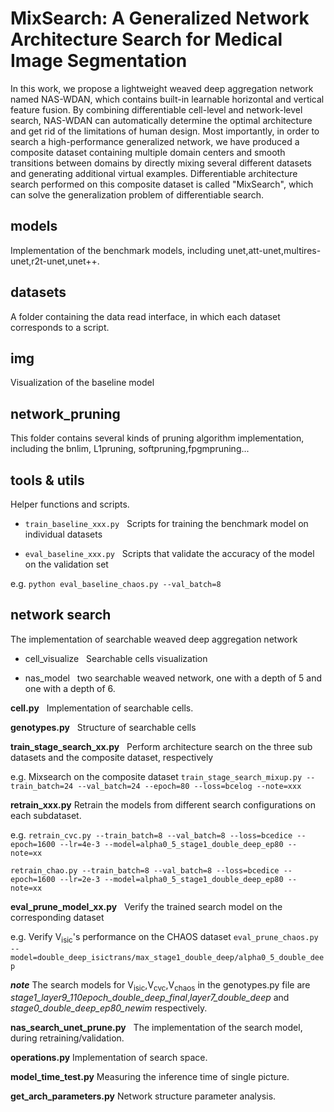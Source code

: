 # MixSearch: A Generalized Network Architecture Search for Medical Image Segmentation

In this work, we propose a lightweight weaved deep aggregation network named NAS-WDAN, which contains built-in learnable horizontal and vertical feature fusion. By combining differentiable cell-level and network-level search, NAS-WDAN can automatically determine the optimal architecture and get rid of the limitations of human design. Most importantly, in order to search a high-performance generalized network, we have produced a composite dataset containing multiple domain centers and smooth transitions between domains by directly mixing several different datasets and generating additional virtual examples. Differentiable architecture search performed on this composite dataset is called "MixSearch", which can solve the generalization problem of differentiable search.

## models

Implementation of the benchmark models, including unet,att-unet,multires-unet,r2t-unet,unet++.

## datasets

A folder containing the data read interface, in which each dataset corresponds to a script.

## img

Visualization of the baseline model

## network_pruning

This folder contains several kinds of pruning algorithm implementation, including the bnlim, L1pruning, softpruning,fpgmpruning...


## tools & utils

Helper functions and scripts.

* `train_baseline_xxx.py` &nbsp;
  Scripts for training the benchmark model on individual datasets

* `eval_baseline_xxx.py`  &nbsp;
  Scripts that validate the accuracy of the model on the validation set


e.g. `python eval_baseline_chaos.py --val_batch=8`



## network search

The implementation of searchable weaved deep aggregation network

* cell_visualize &nbsp;
Searchable cells visualization

* nas_model &nbsp;
two searchable weaved network, one with a depth of 5 and one with a depth of 6.

**cell.py**  &nbsp;
Implementation of searchable cells.

**genotypes.py**  &nbsp;
Structure of searchable cells

**train_stage_search_xx.py**  &nbsp;
Perform architecture search on the three sub datasets and the composite dataset, respectively

e.g. Mixsearch on the composite dataset
`train_stage_search_mixup.py --train_batch=24 --val_batch=24 --epoch=80 --loss=bcelog --note=xxx`  

**retrain_xxx.py**  Retrain the models from different search configurations on each subdataset.

e.g. `retrain_cvc.py --train_batch=8 --val_batch=8 --loss=bcedice --epoch=1600 --lr=4e-3 --model=alpha0_5_stage1_double_deep_ep80 --note=xx `

`retrain_chao.py --train_batch=8 --val_batch=8 --loss=bcedice --epoch=1600 --lr=2e-3 --model=alpha0_5_stage1_double_deep_ep80 --note=xx `

**eval_prune_model_xx.py**  &nbsp;
Verify the trained search model on the corresponding dataset

e.g. Verify V<sub>isic</sub>'s performance on the CHAOS dataset `eval_prune_chaos.py --model=double_deep_isictrans/max_stage1_double_deep/alpha0_5_double_deep`

***note*** The search models for  V<sub>isic</sub>,V<sub>cvc</sub>,V<sub>chaos</sub>  in the genotypes.py file are *stage1_layer9_110epoch_double_deep_final*,*layer7_double_deep* and *stage0_double_deep_ep80_newim* respectively.


**nas_search_unet_prune.py** &nbsp; The implementation of the search model, during retraining/validation.

**operations.py**  Implementation of search space.

**model_time_test.py**  Measuring the inference time of single picture.

**get_arch_parameters.py** Network structure parameter analysis.
